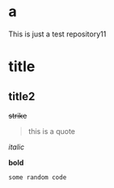 # a
This is just a test repository11

# title

## title2

~~strike~~

> this is a quote

*italic*

**bold**

```
some random code
```

